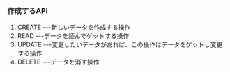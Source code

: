 ### 作成するAPI

1. CREATE ---新しいデータを作成する操作
2. READ ---データを読んでゲットする操作
3. UPDATE ---変更したいデータがあれば、この操作はデータをゲットし変更する操作
4. DELETE ---データを消す操作
